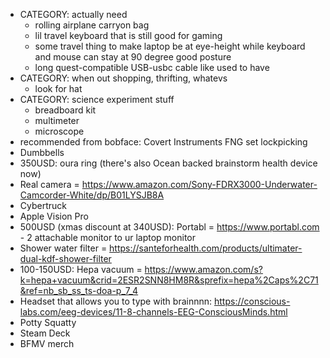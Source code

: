   * CATEGORY: actually need
    * rolling airplane carryon bag
    * lil travel keyboard that is still good for gaming
    * some travel thing to make laptop be at  eye-height while keyboard and mouse can stay at 90 degree good posture
    * long quest-compatible USB-usbc cable like used to have
  * CATEGORY: when out shopping, thrifting, whatevs
    * look for hat
  * CATEGORY: science experiment stuff
    * breadboard kit
    * multimeter
    * microscope
  * recommended from bobface: Covert Instruments FNG set lockpicking
  * Dumbbells
  * 350USD: oura ring (there's also Ocean backed brainstorm health device now)
  * Real camera = https://www.amazon.com/Sony-FDRX3000-Underwater-Camcorder-White/dp/B01LYSJB8A
  * Cybertruck
  * Apple Vision Pro
  * 500USD (xmas discount at 340USD): Portabl = https://www.portabl.com - 2 attachable monitor to ur laptop monitor
  * Shower water filter = https://santeforhealth.com/products/ultimater-dual-kdf-shower-filter
  * 100-150USD: Hepa vacuum = https://www.amazon.com/s?k=hepa+vacuum&crid=2ESR2SNN8HM8R&sprefix=hepa%2Caps%2C71&ref=nb_sb_ss_ts-doa-p_7_4
  * Headset that allows you to type with brainnnn: https://conscious-labs.com/eeg-devices/11-8-channels-EEG-ConsciousMinds.html
  * Potty Squatty
  * Steam Deck
  * BFMV merch
